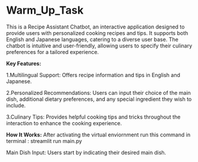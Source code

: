 
# Warm_Up_Task

This is a Recipe Assistant Chatbot, an interactive application designed to provide users with personalized cooking recipes and tips. It supports both English and Japanese languages, catering to a diverse user base. The chatbot is intuitive and user-friendly, allowing users to specify their culinary preferences for a tailored experience.

**Key Features:**

1.Multilingual Support: Offers recipe information and tips in English and Japanese.

2.Personalized Recommendations: Users can input their choice of the main dish, additional dietary preferences, and any special ingredient they wish to include.

3.Culinary Tips: Provides helpful cooking tips and tricks throughout the interaction to enhance the cooking experience.

**How It Works:**
After activating the virtual enviornment run this command in terminal : streamlit run main.py

Main Dish Input: Users start by indicating their desired main dish.
